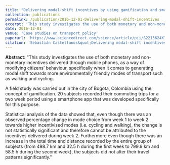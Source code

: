 ```yaml
---
title: "Delivering modal-shift incentives by using gamification and smartphones: A field study example in Bogota, Colombia"
collection: publications
permalink: /publication/2016-12-01-Delivering-modal-shift-incentives
excerpt: 'This study investigates the use of both monetary and non-monetary incentives delivered through mobile phones, as a way of modifying citizens’ behaviour, specifically when it comes to generating modal shift towards more environmentally friendly modes of transport such as walking and cycling.'
date: 2016-12-01
venue: 'Case studies on transport policy'
paperurl: 'https://www.sciencedirect.com/science/article/pii/S2213624X16300426'
citation: 'Sebastián Castellanos&quot;Delivering modal-shift incentives by using gamification and smartphones: A field study example in Bogota, Colombia&quot;<i>Case studies on transport policy</i>.4(4), 269-278.'
---
```

<b>Abstract:</b>
"This study investigates the use of both monetary and non-monetary incentives delivered through mobile phones, as a way of modifying citizens’ behaviour, specifically when it comes to generating modal shift towards more environmentally friendly modes of transport such as walking and cycling.

A field study was carried out in the city of Bogota, Colombia using the concept of gamification. 20 subjects recorded their commuting trips for a two week period using a smartphone app that was developed specifically for this purpose.

Statistical analysis of the data showed that, even though there was an observed percentage change in mode choice from week 1 to week 2 towards higher incentivised modes (i.e. cycling and walking), the change is not statistically significant and therefore cannot be attributed to the incentives delivered during week 2. Furthermore even though there was an increase in the total time and distance recorded by the entire group of subjects (from 498.7 km and 32.5 h during the first week to 799.9 km and 58.5 h during the second week), the subjects did not alter their travel patterns significantly."
